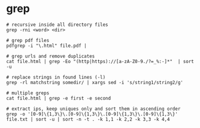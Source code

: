 # grep

    # recursive inside all directory files
    grep -rni <word> <dir>

    # grep pdf files
    pdfgrep -i "\.html" file.pdf |

    # grep urls and remove duplicates
    cat file.html | grep -Eo "(http|https)://[a-zA-Z0-9./?=_%:-]*"  | sort -u

    # replace strings in found lines (-l)
    grep -rl matchstring somedir/ | xargs sed -i 's/string1/string2/g'

    # multiple greps
    cat file.html | grep -e first -e second

    # extract ips, keep uniques only and sort them in ascending order
    grep -o '[0-9]\{1,3\}\.[0-9]\{1,3\}\.[0-9]\{1,3\}\.[0-9]\{1,3\}' file.txt | sort -u | sort -n -t . -k 1,1 -k 2,2 -k 3,3 -k 4,4

